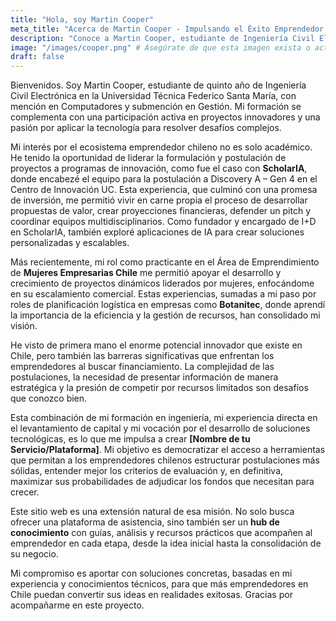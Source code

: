 ```yaml
---
title: "Hola, soy Martin Cooper"
meta_title: "Acerca de Martin Cooper - Impulsando el Éxito Emprendedor en Chile"
description: "Conoce a Martin Cooper, estudiante de Ingeniería Civil Electrónica y fundador, y su visión para ayudar a emprendedores chilenos a través de [Nombre de tu Servicio/Web]."
image: "/images/cooper.png" # Asegúrate de que esta imagen exista o actualízala
draft: false
---
```


Bienvenidos. Soy Martin Cooper, estudiante de quinto año de Ingeniería Civil Electrónica en la Universidad Técnica Federico Santa María, con mención en Computadores y submención en Gestión. Mi formación se complementa con una participación activa en proyectos innovadores y una pasión por aplicar la tecnología para resolver desafíos complejos.

Mi interés por el ecosistema emprendedor chileno no es solo académico. He tenido la oportunidad de liderar la formulación y postulación de proyectos a programas de innovación, como fue el caso con **ScholarIA**, donde encabezé el equipo para la postulación a Discovery A – Gen 4 en el Centro de Innovación UC. Esta experiencia, que culminó con una promesa de inversión, me permitió vivir en carne propia el proceso de desarrollar propuestas de valor, crear proyecciones financieras, defender un pitch y coordinar equipos multidisciplinarios. Como fundador y encargado de I+D en ScholarIA, también exploré aplicaciones de IA para crear soluciones personalizadas y escalables.

Más recientemente, mi rol como practicante en el Área de Emprendimiento de **Mujeres Empresarias Chile** me permitió apoyar el desarrollo y crecimiento de proyectos dinámicos liderados por mujeres, enfocándome en su escalamiento comercial. Estas experiencias, sumadas a mi paso por roles de planificación logística en empresas como **Botanitec**, donde aprendí la importancia de la eficiencia y la gestión de recursos, han consolidado mi visión.

He visto de primera mano el enorme potencial innovador que existe en Chile, pero también las barreras significativas que enfrentan los emprendedores al buscar financiamiento. La complejidad de las postulaciones, la necesidad de presentar información de manera estratégica y la presión de competir por recursos limitados son desafíos que conozco bien.

Esta combinación de mi formación en ingeniería, mi experiencia directa en el levantamiento de capital y mi vocación por el desarrollo de soluciones tecnológicas, es lo que me impulsa a crear **[Nombre de tu Servicio/Plataforma]**. Mi objetivo es democratizar el acceso a herramientas que permitan a los emprendedores chilenos estructurar postulaciones más sólidas, entender mejor los criterios de evaluación y, en definitiva, maximizar sus probabilidades de adjudicar los fondos que necesitan para crecer.

Este sitio web es una extensión natural de esa misión. No solo busca ofrecer una plataforma de asistencia, sino también ser un **hub de conocimiento** con guías, análisis y recursos prácticos que acompañen al emprendedor en cada etapa, desde la idea inicial hasta la consolidación de su negocio.

Mi compromiso es aportar con soluciones concretas, basadas en mi experiencia y conocimientos técnicos, para que más emprendedores en Chile puedan convertir sus ideas en realidades exitosas. Gracias por acompañarme en este proyecto.